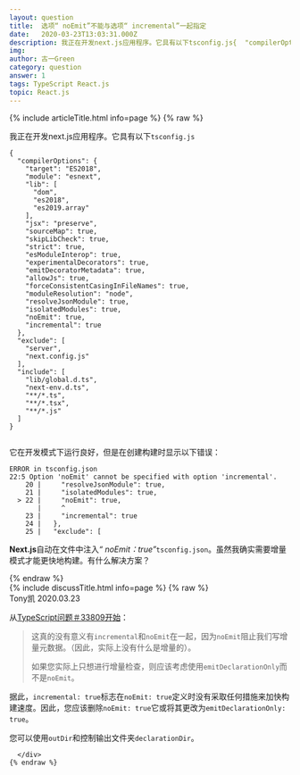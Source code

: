 ```yaml
---
layout: question
title:  选项“ noEmit”不能与选项“ incremental”一起指定
date:   2020-03-23T13:03:31.000Z
description: 我正在开发next.js应用程序。它具有以下tsconfig.js{  "compilerOptions"  {    "target"  "ES...
img: 
author: 古一Green
category: question
answer: 1
tags: TypeScript React.js
topic: React.js
---
```

<div class="article-root">
  <div class="article">
    {% include articleTitle.html info=page %}
    {% raw %}
    <div class="article-content"><p><font style="vertical-align: inherit;"><font style="vertical-align: inherit;">我正在开发next.js应用程序。</font><font style="vertical-align: inherit;">它具有以下</font></font><code>tsconfig.js</code></p>

<pre><code>{<font></font>
  "compilerOptions": {<font></font>
    "target": "ES2018",<font></font>
    "module": "esnext",<font></font>
    "lib": [<font></font>
      "dom",<font></font>
      "es2018",<font></font>
      "es2019.array"<font></font>
    ],<font></font>
    "jsx": "preserve",<font></font>
    "sourceMap": true,<font></font>
    "skipLibCheck": true,<font></font>
    "strict": true,<font></font>
    "esModuleInterop": true,<font></font>
    "experimentalDecorators": true,<font></font>
    "emitDecoratorMetadata": true,<font></font>
    "allowJs": true,<font></font>
    "forceConsistentCasingInFileNames": true,<font></font>
    "moduleResolution": "node",<font></font>
    "resolveJsonModule": true,<font></font>
    "isolatedModules": true,<font></font>
    "noEmit": true,<font></font>
    "incremental": true<font></font>
  },<font></font>
  "exclude": [<font></font>
    "server",<font></font>
    "next.config.js"<font></font>
  ],<font></font>
  "include": [<font></font>
    "lib/global.d.ts",<font></font>
    "next-env.d.ts",<font></font>
    "**/*.ts",<font></font>
    "**/*.tsx",<font></font>
    "**/*.js"<font></font>
  ]<font></font>
}<font></font>
<font></font>
</code></pre>

<p><font style="vertical-align: inherit;"><font style="vertical-align: inherit;">它在开发模式下运行良好，但是在创建构建时显示以下错误：</font></font></p>

<pre><code>ERROR in tsconfig.json<font></font>
22:5 Option 'noEmit' cannot be specified with option 'incremental'.<font></font>
    20 |     "resolveJsonModule": true,<font></font>
    21 |     "isolatedModules": true,<font></font>
  &gt; 22 |     "noEmit": true,<font></font>
       |     ^<font></font>
    23 |     "incremental": true<font></font>
    24 |   },<font></font>
    25 |   "exclude": [<font></font>
</code></pre>

<p><strong><font style="vertical-align: inherit;"><font style="vertical-align: inherit;">Next.js</font></font></strong><font style="vertical-align: inherit;"><font style="vertical-align: inherit;">自动</font><font style="vertical-align: inherit;">在</font><font style="vertical-align: inherit;">文件中</font><font style="vertical-align: inherit;">注入</font></font><em><font style="vertical-align: inherit;"><font style="vertical-align: inherit;">“ noEmit：true”</font></font></em><font style="vertical-align: inherit;"></font><code>tsconfig.json</code><font style="vertical-align: inherit;"><font style="vertical-align: inherit;">。</font><font style="vertical-align: inherit;">虽然我确实需要增量模式才能更快地构建。</font><font style="vertical-align: inherit;">有什么解决方案？</font></font></p></div>
    {% endraw %}
  </div>

  <div class="discuss-wrapper">
    {% include discussTitle.html info=page %}
    {% raw %}
    <div class="discuss-item">
        <div class="discuss-parent">
          <div class="discuss-meta">
            <span class="discuss-user">Tony凯</span>
            <span class="discuss-time">2020.03.23</span>
          </div>
          <div class="discuss-comment"><p><font style="vertical-align: inherit;"><font style="vertical-align: inherit;">从</font></font><a href="https://github.com/microsoft/TypeScript/issues/33809#issuecomment-589446027" rel="nofollow noreferrer"><font style="vertical-align: inherit;"><font style="vertical-align: inherit;">TypeScript问题＃33809开始</font></font></a><font style="vertical-align: inherit;"><font style="vertical-align: inherit;">：</font></font></p>

<blockquote>
  <p><font style="vertical-align: inherit;"><font style="vertical-align: inherit;">这真的没有意义有</font></font><code>incremental</code><font style="vertical-align: inherit;"><font style="vertical-align: inherit;">和</font></font><code>noEmit</code><font style="vertical-align: inherit;"><font style="vertical-align: inherit;">在一起，因为</font></font><code>noEmit</code><font style="vertical-align: inherit;"><font style="vertical-align: inherit;">阻止我们写增量元数据。</font><font style="vertical-align: inherit;">（因此，实际上没有什么是增量的）。</font></font></p>
  
  <p><font style="vertical-align: inherit;"><font style="vertical-align: inherit;">如果您实际上只想进行增量检查，则</font><font style="vertical-align: inherit;">应该考虑使用</font></font><code>emitDeclarationOnly</code><font style="vertical-align: inherit;"><font style="vertical-align: inherit;">而不是</font></font><code>noEmit</code><font style="vertical-align: inherit;"><font style="vertical-align: inherit;">。</font></font></p>
</blockquote>

<p><font style="vertical-align: inherit;"><font style="vertical-align: inherit;">据此，</font></font><code>incremental: true</code><font style="vertical-align: inherit;"><font style="vertical-align: inherit;">标志在</font></font><code>noEmit: true</code><font style="vertical-align: inherit;"><font style="vertical-align: inherit;">定义时</font><font style="vertical-align: inherit;">没有采取任何措施来加快构建速度</font><font style="vertical-align: inherit;">。</font><font style="vertical-align: inherit;">因此，您应该删除</font></font><code>noEmit: true</code><font style="vertical-align: inherit;"><font style="vertical-align: inherit;">它或将其更改为</font></font><code>emitDeclarationOnly: true</code><font style="vertical-align: inherit;"><font style="vertical-align: inherit;">。</font></font></p>

<p><font style="vertical-align: inherit;"><font style="vertical-align: inherit;">您可以使用</font></font><code>outDir</code><font style="vertical-align: inherit;"><font style="vertical-align: inherit;">和</font><font style="vertical-align: inherit;">控制输出文件夹</font></font><code>declarationDir</code><font style="vertical-align: inherit;"><font style="vertical-align: inherit;">。</font></font></p></div>
        </div>
        
      </div>
    {% endraw %}
  </div>
<div>
